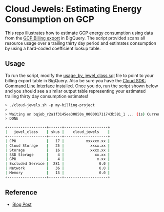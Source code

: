 # Cloud Jewels: Estimating Energy Consumption on GCP

This repo illustrates how to estimate GCP energy consumption using data from the
[GCP Billing
export](https://cloud.google.com/billing/docs/how-to/export-data-bigquery) in
BigQuery. The script provided scans all resource usage over a trailing thirty
day period and estimates consumption by using a hard-coded coefficient lookup
table. 

## Usage

To run the script, modify the [usage_by_jewel_class.sql](https://github.etsycorp.com/Engineering/cloud-jewels/blob/master/sql/usage_by_jewel_class.sql#L41) file to point to your
billing export table in BigQuery. Also be sure you have the [Cloud SDK: Command
Line Interface](https://cloud.google.com/sdk) installed. Once you do, run the
script shown below and you should see a similar output table representing your
estimated trailing thirty day consumption estimates!

```bash
> ./cloud-jewels.sh -p my-billing-project
>
> Waiting on bqjob_r2a1f3145ee30850a_000001711743b581_1 ... (1s) Current status:
> DONE

+------------------+------+--------------------+
|   jewel_class    | skus |    cloud_jewels    |
+------------------+------+--------------------+
| CPU              |   17 |          xxxxxx.xx |
| Cloud Storage    |   25 |            xxxx.xx |
| Storage          |   16 |            xxxx.xx |
| SSD Storage      |    4 |              xx.xx | 
| GPU              |    4 |               x.xx |
| Excluded Service |  281 |                0.0 |
| Network          |   36 |                0.0 |
| Memory           |   13 |                0.0 |
+------------------+------+--------------------+
```

## Reference

* [Blog Post](https://codeascraft.com/2020/04/23/cloud-jewels-estimating-kwh-in-the-cloud/)
